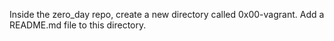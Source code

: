 Inside the zero_day repo, create a new directory called 0x00-vagrant.
Add a README.md file to this directory.
